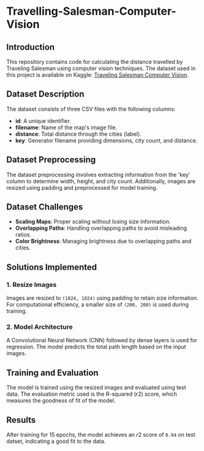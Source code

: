 # Travelling-Salesman-Computer-Vision

## Introduction

This repository contains code for calculating the distance travelled by Traveling Salesman using computer vision techniques. The dataset used in this project is available on Kaggle: [Traveling Salesman Computer Vision](https://www.kaggle.com/datasets/jeffheaton/traveling-salesman-computer-vision/data).


## Dataset Description

The dataset consists of three CSV files with the following columns:

- **id**: A unique identifier.
- **filename**: Name of the map's image file.
- **distance**: Total distance through the cities (label).
- **key**: Generator filename providing dimensions, city count, and distance.

## Dataset Preprocessing

The dataset preprocessing involves extracting information from the 'key' column to determine width, height, and city count. Additionally, images are resized using padding and preprocessed for model training.

## Dataset Challenges

- **Scaling Maps**: Proper scaling without losing size information.
- **Overlapping Paths**: Handling overlapping paths to avoid misleading ratios.
- **Color Brightness**: Managing brightness due to overlapping paths and cities.

## Solutions Implemented

### 1. Resize Images

Images are resized to `(1024, 1024)` using padding to retain size information. For computational efficiency, a smaller size of `(200, 200)` is used during training.

### 2. Model Architecture

A Convolutional Neural Network (CNN) followed by dense layers is used for regression. The model predicts the total path length based on the input images.

## Training and Evaluation

The model is trained using the resized images and evaluated using test data. The evaluation metric used is the R-squared (r2) score, which measures the goodness of fit of the model.

## Results

After training for 15 epochs, the model achieves an r2 score of `0.94` on test datset, indicating a good fit to the data.

